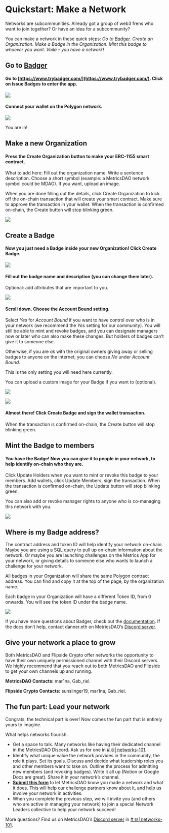 # Quickstart: Make a Network

Networks are subcommunities. Already got a group of web3 frens who want to join together? Or have an idea for a subcommunity?&#x20;

You can make a network in these quick steps: _Go to_ [_Badger_](https://www.trybadger.com/)_. Create an Organization. Make a Badge in the Organization. Mint this badge to whoever you want. Voila – you have a network!_&#x20;

## Go to [Badger](https://www.trybadger.com/)&#x20;

#### Go to [https://www.trybadger.com/](https://www.trybadger.com/). Click on Issue Badges to enter the app.

![](https://lh3.googleusercontent.com/kuyjBj4U3xOMjoBBXfb2ZQGqiVzZiHDg9I-gsScj9mKdn55q-5P2TsycQm2wXLCG1KlL-1QhcShduFwZaZXhEOpPbfIGNCeMw8HIX09iJtfzuBMwp2U7nym3kWTeldJpwW4eC4m\_oO3-eLU3mLrTN\_M)

#### Connect your wallet on the Polygon network.

![](https://lh5.googleusercontent.com/RscDA3N\_mIh5l18uBQdw7qWnrB6D8Kx3LAX0mBwQ2gTge9hKUAlo5QsDg7b1vivX5tjvjEqWFdFL4PdKH51e7XWuww1YhVPGXljPsn8puD1vjfnuBJVrcMCcB5wazRXjcfK\_Hfn-YCaV6VKi91ICP\_I)

You are in!&#x20;

## Make a new Organization

#### Press the Create Organization button to make your ERC-1155 smart contract.

What to add here: Fill out the organization name. Write a sentence description. Choose a short symbol (example: a MetricsDAO network symbol could be MDAO). If you want, upload an image.&#x20;

When you are done filling out the details, click Create Organization to kick off the on-chain transaction that will create your smart contract. Make sure to approve the transaction in your wallet. When the transaction is confirmed on-chain, the Create button will stop blinking green.

![](https://lh6.googleusercontent.com/-E23kIvk4131K4g5RB\_t7ee8kxAHi4YIY9XX0SLe5EJkNvZxX0h2NqxPnny7HBphYC9imS4\_OrHVBGJA3d8BYnfv\_bc1\_VG\_KXDkN40hgSYkowxL282ss-8TQ2\_m56l1Nup6Db\_M6MM\_jEkBOnls4aQ)

## Create a Badge

#### Now you just need a Badge inside your new Organization! Click Create Badge.

![](https://lh5.googleusercontent.com/jSvYu2QNNYU4paqq\_l-AV\_uOHWZOHb7rNyVcpjIAvQOsDetRLG9EycjF3FJug7oJgaXgXFJA77bMnDEGn\_WrYgnv2YxRfPg7VtJ7wx2KRv1OZjrbLJVfkibvNohPwkushodo12IlcEaNZJOQ6vsUg68)

#### Fill out the badge name and description (you can change them later).&#x20;

Optional: add attributes that are important to you.

![](https://lh3.googleusercontent.com/jbWjCGy0Ic0nF5O\_r2oVkRgEibd6kQDIS5eL5SlAmOmeVI7hTjZ7GgQwi0uj16hKvf5LcoxJYS3a5IGR0SUjntrmTY7fYj-QrmqdC\_FlVXyoLOc0nez7I3GXNrX0RVHp6psML0IyiAwzIaIlZb-LMjE)

#### Scroll down. Choose the Account Bound setting.&#x20;

Select _Yes_ for _Account Bound_ if you want to have control over who is in your network (we recommend the _Yes_ setting for our community). You will still be able to mint and revoke badges, and you can designate managers now or later who can also make these changes. But holders of badges can’t give it to someone else.

Otherwise, if you are ok with the original owners giving away or selling badges to anyone on the internet, you can choose _No_ under _Account Bound_.&#x20;

This is the only setting you will need here currently.&#x20;

You can upload a custom image for your Badge if you want to (optional).&#x20;

![](https://lh3.googleusercontent.com/CfPS1tPftnVzlPA-N3y38qZYAg8lzw1WZyd4B63RI92RM5RihAACNDvRULH2qpGa0d6n2Lj4epGRihSVJ7VPI2DvJxsggJ7gaykJiua2oNf4oO1oqhjIfrZL3UH3u13fq2wy8W3lEu4FhKuzTvNUmFE)

![](https://lh6.googleusercontent.com/VH\_Pk4lM8saVvE5XSSuhpqF\_2o757HeNrGsJLcyd2lf9Ewqcxq5yAYyePzu63d3pIs0NmyKIKXDWCdSNmUDazr\_SL319pTas46OZEQI1nH7rcYPj\_wb1Vlw0vgo11IMtX\_nwuqcE5mf4egUgR3aezuY)

#### Almost there! Click Create Badge and sign the wallet transaction.&#x20;

When the transaction is confirmed on-chain, the Create button will stop blinking green.

## Mint the Badge to members

#### You have the Badge! Now you can give it to people in your network, to help identify on-chain who they are.&#x20;

Click Update Holders when you want to mint or revoke this badge to your members. Add wallets, click Update Members, sign the transaction. When the transaction is confirmed on-chain, the Update button will stop blinking green.

You can also add or revoke manager rights to anyone who is co-managing this network with you.

![](https://lh3.googleusercontent.com/yn--QnDpG9tzk\_UmIa55Ikyon1oqp3gsvYkClROTSGdLOG6wOzvy0f-N4Me9NLCVFTg5A892eB0ZvY4tuacbDjaedDepKx0VOChjTkFnJs2GtDHlnyBRxg27rtdTzCzsQuKHrSYmd-4RjMC8AgFJ99o)

## Where is my Badge address?

The contract address and token ID will help identify your network on-chain. Maybe you are using a SQL query to pull up on-chain information about the network. Or maybe you are launching challenges on the Metrics App for your network, or giving details to someone else who wants to launch a challenge for your network.

All badges in your Organization will share the same Polygon contract address. You can find and copy it at the top of the page, by the organization name.&#x20;

Each badge in your Organization will have a different Token ID, from 0 onwards. You will see the token ID under the badge name.

![](https://lh6.googleusercontent.com/MRZ8SFyyjjeGkMSTBditpiWio4ISyqAWXcPxOWw74hgndVuT8sTBbKZXK4-VYaJyLlLWP412HrTuGLGi-noolEe5wMRIm4N8MlprtODizMCVb7iVl4N2ltbfTF6UZ3De0YmAAgFYeLI4lfurIoZn7Ss)

If you have more questions about Badger, check out the [documentation](https://docs.trybadger.com/). If the docs don’t help, contact danner.eth on MetricsDAO’s [Discord server](https://discord.com/invite/p3GMjK2zAr).

## Give your network a place to grow

Both MetricsDAO and Flipside Crypto offer networks the opportunity to have their own uniquely permissioned channel with their Discord servers. We highly recommend that you reach out to both MetricsDAO and Flipside to get your own channels up and running.

**MetricsDAO Contacts:** mar1na, Gab\_riel.

**Flipside Crypto Contacts:** sunslinger19, mar1na, Gab\_riel.

## The fun part: Lead your network

Congrats, the technical part is over! Now comes the fun part that is entirely yours to imagine. &#x20;

What helps networks flourish:&#x20;

* Get a space to talk. Many networks like having their dedicated channel in the MetricsDAO Discord. Ask us for one in [# 🌐│networks-101](https://discord.com/channels/902943676685230100/1098664182586560662).&#x20;
* Identify what unique value the network provides in the community, the role it plays. Set its goals. Discuss and decide what leadership roles you and other members want to take on. Outline the process for admitting new members (and revoking badges). Write it all up (Notion or Google Docs are great). Share it in your network’s channel.
* [**Submit this form**](https://docs.google.com/forms/d/e/1FAIpQLSdQs9EYL660Fwq9vxDe2eC1lyO6v\_rZkSbSPllwit6e4O447A/viewform) to let MetricsDAO know you made a network and what it does. This will help our challenge partners know about it, and help us involve your network in activities.
* When you complete the previous step, we will invite you (and others who are active in managing your network) to join a special Network Leaders collective to help your network succeed!

More questions? Find us on MetricsDAO’s [Discord server](https://discord.com/invite/p3GMjK2zAr) in [# 🌐│networks-101](https://discord.com/channels/902943676685230100/1098664182586560662).
